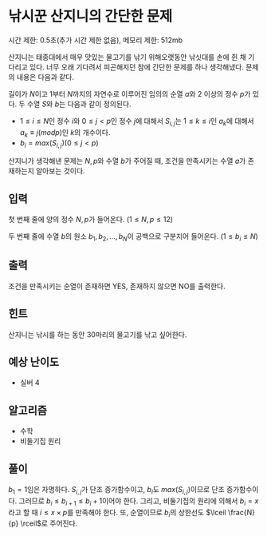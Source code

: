 # 낚시꾼 산지니의 간단한 문제

시간 제한: 0.5초(추가 시간 제한 없음), 메모리 제한: 512mb

산지니는 태종대에서 매우 맛있는 물고기를 낚기 위해오랫동안 낚싯대를 손에 쥔 채 기다리고 있다. 너무 오래 기다려서 피곤해지던 참에 간단한 문제를 하나 생각해냈다. 문제의 내용은 다음과 같다.

길이가 $N$이고 $1$부터 $N$까지의 자연수로 이루어진 임의의 순열 $a$와 $2$ 이상의 정수 $p$가 있다. 두 수열 $S$와 $b$는 다음과 같이 정의된다. 

- $1 ≤ i ≤ N$인 정수 $i$와 $0 ≤ j < p$인 정수 $j$에 대해서 $S_{i,j}$는 $1 ≤ k ≤ i$인 $a_k$에 대해서 $a_k \equiv j (mod  p)$인 $k$의 개수이다.
- $b_i = max(S_{i,j})(0 ≤ j < p)$

산지니가 생각해낸 문제는 $N, p$와 수열 $b$가 주어질 때, 조건을 만족시키는 수열 $a$가 존재하는지 알아보는 것이다.

## 입력

첫 번째 줄에 양의 정수 $N, p$가 들어온다. $(1 ≤ N, p ≤ 12)$

두 번째 줄에 수열 $b$의 원소 $b_1, b_2, …, b_N$이 공백으로 구분지어 들어온다. $(1 ≤ b_i ≤ N)$

## 출력

조건을 만족시키는 순열이 존재하면 YES, 존재하지 않으면 NO를 출력한다.

## 힌트

산지니는 낚시를 하는 동안 30마리의 물고기를 낚고 싶어한다.

## 예상 난이도

- 실버 4

## 알고리즘

- 수학
- 비둘기집 원리

## 풀이

$b_1 = 1$임은 자명하다. $S_{i, j}$가 단조 증가함수이고, $b_i$도 $max(S_{i, j})$이므로 단조 증가함수이다. 그러므로 $b_i ≤ b_{i + 1} ≤ b_i + 1$이어야 한다. 그리고, 비둘기집의 원리에 의해서 $b_i = x$라고 할 때 $i ≤ x \times p$를 만족해야 한다. 또, 순열이므로 $b_i$의 상한선도 $\lceil \frac{N}{p} \rceil$로 주어진다.
